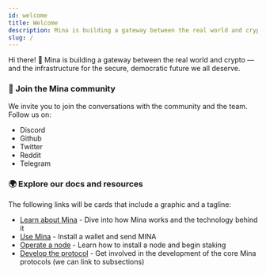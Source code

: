 ```yaml
---
id: welcome
title: Welcome
description: Mina is building a gateway between the real world and crypto — and the infrastructure for the secure, democratic future we all deserve.
slug: /
---
```


Hi there! :wave: Mina is building a gateway between the real world and crypto — and the infrastructure for the secure, democratic future we all deserve.

### :busts_in_silhouette: Join the Mina community

We invite you to join the conversations with the community and the team. Follow us on:

- Discord
- Github
- Twitter
- Reddit
- Telegram

### :earth_africa: Explore our docs and resources

The following links will be cards that include a graphic and a tagline:

- [Learn about Mina](/about-mina/overview) - Dive into how Mina works and the technology behind it
- [Use Mina](/using-mina/install-wallet) - Install a wallet and send MINA
- [Operate a node](/node-operators/overview) - Learn how to install a node and begin staking
- [Develop the protocol](/node-operators/Developer-References/mina-node-cli-reference) - Get involved in the development of the core Mina protocols (we can link to subsections)

